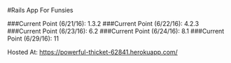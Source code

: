 #Rails App For Funsies

###Current Point (6/21/16): 1.3.2
###Current Point (6/22/16): 4.2.3
###Current Point (6/23/16): 6.2
###Current Point (6/24/16): 8.1
###Current Point (6/29/16): 11

Hosted At: https://powerful-thicket-62841.herokuapp.com/